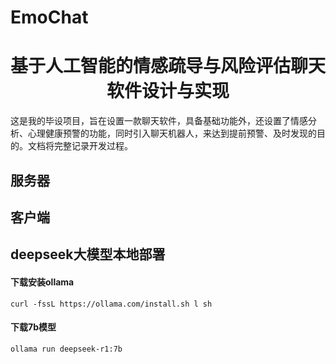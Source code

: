 # EmoChat 

<h1 align="center">
  <strong>基于人工智能的情感疏导与风险评估聊天软件设计与实现</strong>
</h1>
这是我的毕设项目，旨在设置一款聊天软件，具备基础功能外，还设置了情感分析、心理健康预警的功能，同时引入聊天机器人，来达到提前预警、及时发现的目的。文档将完整记录开发过程。

## 服务器

## 客户端

## deepseek大模型本地部署

#### 下载安装ollama

```
curl -fssL https://ollama.com/install.sh l sh
```

#### 下载7b模型

```
ollama run deepseek-r1:7b
```

